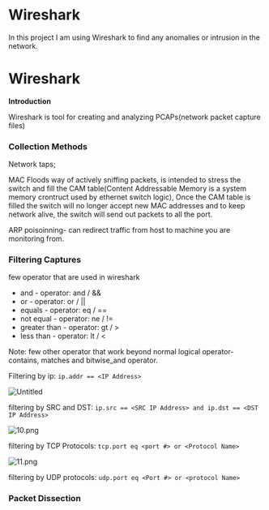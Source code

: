 # Wireshark
In this project I am using Wireshark to find any anomalies or intrusion in the network.

# Wireshark

************************Introduction************************

Wireshark is tool for creating  and analyzing PCAPs(network packet capture files)

### Collection Methods

Network taps; 

MAC Floods way of actively sniffing packets, is intended to stress the switch  and fill the CAM table(Content Addressable Memory is a system memory crontruct used by ethernet switch logic), Once the CAM table is filled the switch will no longer accept new MAC addresses and to keep network alive, the switch will send out packets to all the port.

ARP poisoinning- can redirect traffic from host to machine you are monitoring from.

### Filtering Captures

few operator that are used in wireshark

- and - operator: and / &&
- or - operator: or / ||
- equals - operator: eq / ==
- not equal - operator: ne / !=
- greater than - operator: gt / >
- less than - operator: lt / <

Note: few other operator that work beyond normal logical operator- contains, matches and bitwise_and operator.

Filtering by ip: `ip.addr == <IP Address>`

![Untitled](https://prod-files-secure.s3.us-west-2.amazonaws.com/872d9749-e859-4476-b810-650706cd242f/aeac0038-cd9f-47a8-864c-8becf6d7ed23/Untitled.png)

filtering by SRC and DST: `ip.src == <SRC IP Address> and ip.dst == <DST IP Address>`

![10.png](https://prod-files-secure.s3.us-west-2.amazonaws.com/872d9749-e859-4476-b810-650706cd242f/5fcfd0c5-0789-416d-95e9-182f607c5787/10.png)

filtering by TCP Protocols: `tcp.port eq <port #> or <Protocol Name>` 

![11.png](https://prod-files-secure.s3.us-west-2.amazonaws.com/872d9749-e859-4476-b810-650706cd242f/b2699cf3-ae83-46b2-a208-eb3a5d6c19dd/11.png)

filtering by UDP protocols: `udp.port eq <Port #> or <protocol Name>`

### Packet Dissection
